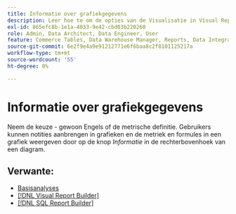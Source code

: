 ```yaml
---
title: Informatie over grafiekgegevens
description: Leer hoe te om de opties van de Visualisatie in Visual Report Builder te gebruiken.
exl-id: 865efc8b-1e1a-4033-9e42-cbd03b220260
role: Admin, Data Architect, Data Engineer, User
feature: Commerce Tables, Data Warehouse Manager, Reports, Data Integration
source-git-commit: 6e2f9e4a9e91212771e6f6baa8c2f8101125217a
workflow-type: tm+mt
source-wordcount: '55'
ht-degree: 0%

---
```


# Informatie over grafiekgegevens

Neem de keuze - gewoon Engels of de metrische definitie. Gebruikers kunnen notities aanbrengen in grafieken en de metriek en formules in een grafiek weergeven door op de knop _Informatie_ in de rechterbovenhoek van een diagram.

## Verwante:

* [Basisanalyses](../../data-analyst/analysis/basic-analytics.md)
* [[!DNL Visual Report Builder]](../../data-user/reports/ess-rpt-build-visual.md)
* [[!DNL SQL Report Builder]](../../data-analyst/dev-reports/sql-rpt-bldr.md)
